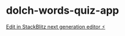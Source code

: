 # dolch-words-quiz-app

[Edit in StackBlitz next generation editor ⚡️](https://stackblitz.com/~/github.com/KylerJohnsonDev/dolch-words-quiz-app)
